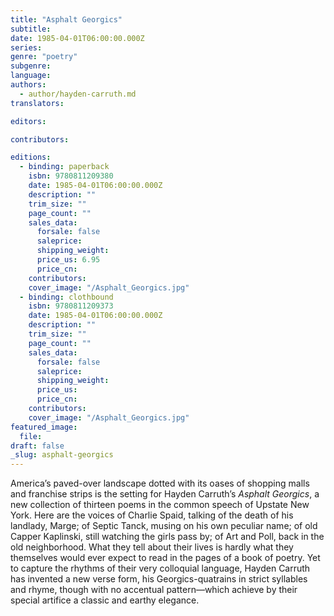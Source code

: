 ```yaml
---
title: "Asphalt Georgics"
subtitle:
date: 1985-04-01T06:00:00.000Z
series:
genre: "poetry"
subgenre:
language:
authors:
  - author/hayden-carruth.md
translators:

editors:

contributors:

editions:
  - binding: paperback
    isbn: 9780811209380
    date: 1985-04-01T06:00:00.000Z
    description: ""
    trim_size: ""
    page_count: ""
    sales_data:
      forsale: false
      saleprice:
      shipping_weight:
      price_us: 6.95
      price_cn:
    contributors:
    cover_image: "/Asphalt_Georgics.jpg"
  - binding: clothbound
    isbn: 9780811209373
    date: 1985-04-01T06:00:00.000Z
    description: ""
    trim_size: ""
    page_count: ""
    sales_data:
      forsale: false
      saleprice:
      shipping_weight:
      price_us:
      price_cn:
    contributors:
    cover_image: "/Asphalt_Georgics.jpg"
featured_image:
  file:
draft: false
_slug: asphalt-georgics
---
```


America’s paved-over landscape dotted with its oases of shopping malls and franchise strips is the setting for Hayden Carruth’s _Asphalt Georgics_, a new collection of thirteen poems in the common speech of Upstate New York. Here are the voices of Charlie Spaid, talking of the death of his landlady, Marge; of Septic Tanck, musing on his own peculiar name; of old Capper Kaplinski, still watching the girls pass by; of Art and Poll, back in the old neighborhood. What they tell about their lives is hardly what they themselves would ever expect to read in the pages of a book of poetry. Yet to capture the rhythms of their very colloquial language, Hayden Carruth has invented a new verse form, his Georgics-quatrains in strict syllables and rhyme, though with no accentual pattern––which achieve by their special artifice a classic and earthy elegance.

